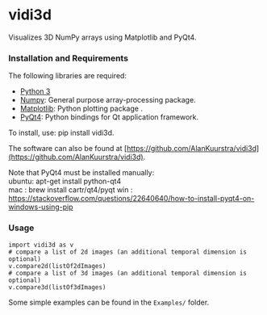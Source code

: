 # vidi3d
Visualizes 3D NumPy arrays using Matplotlib and PyQt4.

### Installation and Requirements

The following libraries are required:

- [Python 3](https://www.python.org/)
- [Numpy](http://www.numpy.org/): General purpose array-processing package.
- [Matplotlib](https://matplotlib.org/):  Python plotting package .
- [PyQt4](https://www.riverbankcomputing.com/software/pyqt/): Python bindings for Qt application framework.

To install, use: pip install vidi3d.

The software can also be found at [https://github.com/AlanKuurstra/vidi3d](https://github.com/AlanKuurstra/vidi3d).  

Note that PyQt4 must be installed manually:  
ubuntu: apt-get install python-qt4  
mac   : brew install cartr/qt4/pyqt
win   : https://stackoverflow.com/questions/22640640/how-to-install-pyqt4-on-windows-using-pip

### Usage

    import vidi3d as v
    # compare a list of 2d images (an additional temporal dimension is optional)
    v.compare2d(listOf2dImages) 
    # compare a list of 3d images (an additional temporal dimension is optional)
    v.compare3d(listOf3dImages) 


Some simple examples can be found in the `Examples/` folder.
